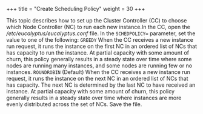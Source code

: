+++
title = "Create Scheduling Policy"
weight = 30
+++

This topic describes how to set up the Cluster Controller (CC) to choose which Node Controller (NC) to run each new instance.In the CC, open the */etc/eucalyptus/eucalyptus.conf* file. In the `SCHEDPOLICY=` parameter, set the value to one of the following: `GREEDY` When the CC receives a new instance run request, it runs the instance on the first NC in an ordered list of NCs that has capacity to run the instance. At partial capacity with some amount of churn, this policy generally results in a steady state over time where some nodes are running many instances, and some nodes are running few or no instances. `ROUNDROBIN` (Default) When the CC receives a new instance run request, it runs the instance on the next NC in an ordered list of NCs that has capacity. The next NC is determined by the last NC to have received an instance. At partial capacity with some amount of churn, this policy generally results in a steady state over time where instances are more evenly distributed across the set of NCs. Save the file. 
